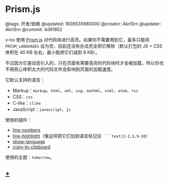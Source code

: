 # Prism.js

@tags: 开发/依赖
@updated: 1608535980000
@creator: AkrISrn
@updater: AkrISrn
@commit: 4d91852

v-no 使用 [Prism.js](https://prismjs.com/) 对代码块进行高亮。如果你不需要用到它，最多只能将 `PRISM_LANGUAGES` [](/docs/env-vars.md "#")设为空，目前还没有办法完全把它移除（默认打包的 JS + CSS 体积在 40 KB 左右，最小能把它们减到 8 KB）。

不过因为它是动态引入的，只在页面有需要高亮的代码块时才会被加载，所以你也不用担心体积太大的代码文件会影响到页面的加载速度。

它默认支持的语言：

- Markup：`markup`、`html`、`xml`、`svg`、`mathml`、`ssml`、`atom`、`rss`
- CSS：`css`
- C-like：`clike`
- JavaScript：`javascript`、`js`

使用的插件：

- [line-numbers](https://prismjs.com/plugins/line-numbers/)
- [line-highlight](https://prismjs.com/plugins/line-highlight/)（像这样把它们加到语言标记后 ` ```text|1-2,5,9-20`）
- [show-language](https://prismjs.com/plugins/show-language/)
- [copy-to-clipboard](https://prismjs.com/plugins/copy-to-clipboard/)

使用的主题：`tomorrow`。

## [+](/docs/compile-prismjs.md "#")
